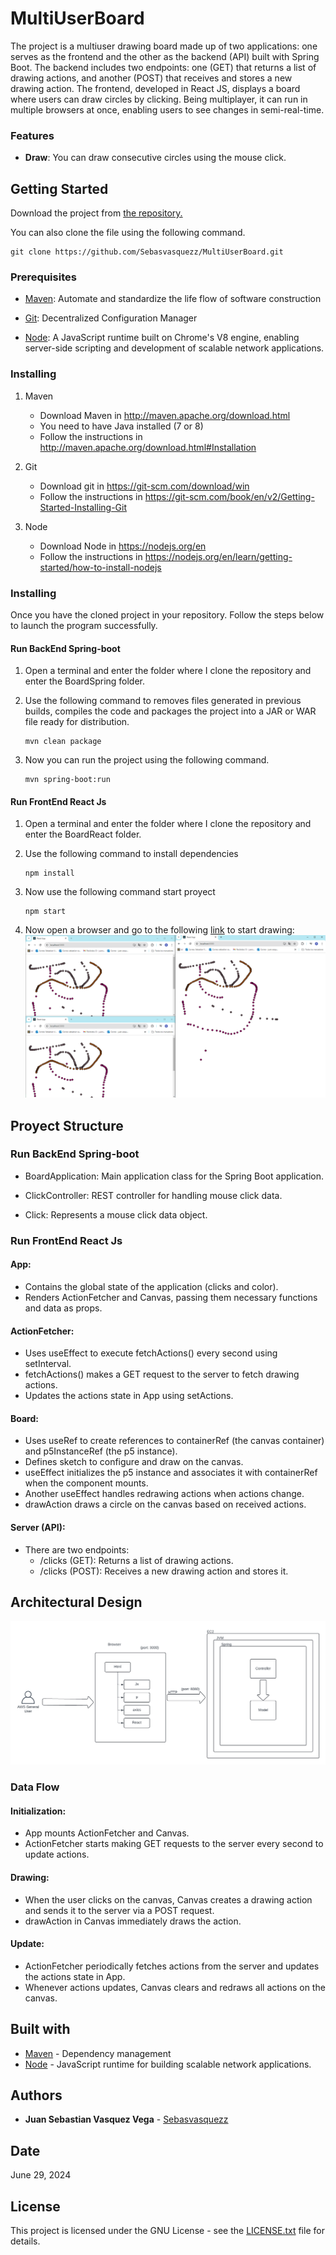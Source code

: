 
# MultiUserBoard

The project is a multiuser drawing board made up of two applications: one serves as the frontend and the other as the backend (API) built with Spring Boot. The backend includes two endpoints: one (GET) that returns a list of drawing actions, and another (POST) that receives and stores a new drawing action. The frontend, developed in React JS, displays a board where users can draw circles by clicking. Being multiplayer, it can run in multiple browsers at once, enabling users to see changes in semi-real-time.

### Features
+ **Draw**: You can draw consecutive circles using the mouse click.

## Getting Started
Download the project from 
[the repository.](https://github.com/Sebasvasquezz/MultiUserBoard.git)

You can also clone the file using the following command.

```
git clone https://github.com/Sebasvasquezz/MultiUserBoard.git  
```

### Prerequisites

* [Maven](https://maven.apache.org/): Automate and standardize the life flow of software construction

* [Git](https://www.git-scm.com/): Decentralized Configuration Manager

* [Node](https://nodejs.org/en/): A JavaScript runtime built on Chrome's V8 engine, enabling server-side scripting and development of scalable network applications.

### Installing
1. Maven
    * Download Maven in http://maven.apache.org/download.html
    * You need to have Java installed (7 or 8)
    * Follow the instructions in http://maven.apache.org/download.html#Installation

2. Git
    * Download git in https://git-scm.com/download/win
    * Follow the instructions in https://git-scm.com/book/en/v2/Getting-Started-Installing-Git

3. Node
    * Download Node in https://nodejs.org/en
    * Follow the instructions in https://nodejs.org/en/learn/getting-started/how-to-install-nodejs

### Installing

Once you have the cloned project in your repository. Follow the steps below to launch the program successfully.

#### Run BackEnd Spring-boot

1. Open a terminal and enter the folder where I clone the repository and enter the BoardSpring folder.

2. Use the following command to removes files generated in previous builds, compiles the code and packages the project into a JAR or WAR file ready for distribution.
    ```
    mvn clean package
    ```
3. Now you can run the project using the following command.

    ```
    mvn spring-boot:run
    ```

#### Run FrontEnd React Js

1. Open a terminal and enter the folder where I clone the repository and enter the BoardReact folder.

2. Use the following command to install dependencies
    ```
    npm install
    ```
3. Now use the following command start proyect

    ```
    npm start
    ```

4. Now open a browser and go to the following [link](http://localhost:3000/) to start drawing:
![alt text](images/image.png)


## Proyect Structure

### Run BackEnd Spring-boot

- BoardApplication: Main application class for the Spring Boot application.

- ClickController: REST controller for handling mouse click data.

- Click: Represents a mouse click data object.

### Run FrontEnd React Js

#### App:

- Contains the global state of the application (clicks and color).
- Renders ActionFetcher and Canvas, passing them necessary functions and data as props.

#### ActionFetcher:

- Uses useEffect to execute fetchActions() every second using setInterval.
- fetchActions() makes a GET request to the server to fetch drawing actions.
- Updates the actions state in App using setActions.

#### Board:

- Uses useRef to create references to containerRef (the canvas container) and p5InstanceRef (the p5 instance).
- Defines sketch to configure and draw on the canvas.
- useEffect initializes the p5 instance and associates it with containerRef when the component mounts.
- Another useEffect handles redrawing actions when actions change.
- drawAction draws a circle on the canvas based on received actions.

#### Server (API):

- There are two endpoints:
  - /clicks (GET): Returns a list of drawing actions.
  - /clicks (POST): Receives a new drawing action and stores it.


## Architectural Design

![Architectural Design](images/image-2.png)

### Data Flow

#### Initialization:

- App mounts ActionFetcher and Canvas.
- ActionFetcher starts making GET requests to the server every second to update actions.

#### Drawing:

- When the user clicks on the canvas, Canvas creates a drawing action and sends it to the server via a POST request.
- drawAction in Canvas immediately draws the action.

#### Update:

- ActionFetcher periodically fetches actions from the server and updates the actions state in App.
- Whenever actions updates, Canvas clears and redraws all actions on the canvas.

## Built with

* [Maven](https://maven.apache.org/) - Dependency management
* [Node](https://nodejs.org/en/) - JavaScript runtime for building scalable network applications.

## Authors

* **Juan Sebastian Vasquez Vega**  - [Sebasvasquezz](https://github.com/Sebasvasquezz)

## Date

June 29, 2024

## License

This project is licensed under the GNU License - see the [LICENSE.txt](LICENSE.txt) file for details.